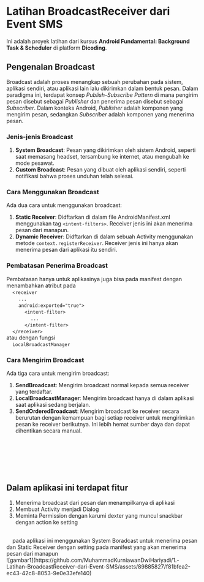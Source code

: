 # Latihan BroadcastReceiver dari Event SMS

Ini adalah proyek latihan dari kursus **Android Fundamental: Background Task & Scheduler** di platform **Dicoding**.

## Pengenalan Broadcast

Broadcast adalah proses menangkap sebuah perubahan pada sistem, aplikasi sendiri, atau aplikasi lain lalu dikirimkan dalam bentuk pesan. Dalam paradigma ini, terdapat konsep *Publish-Subscribe Pattern* di mana pengirim pesan disebut sebagai *Publisher* dan penerima pesan disebut sebagai *Subscriber*. Dalam konteks Android, *Publisher* adalah komponen yang mengirim pesan, sedangkan *Subscriber* adalah komponen yang menerima pesan.

### Jenis-jenis Broadcast

1. **System Broadcast**: Pesan yang dikirimkan oleh sistem Android, seperti saat memasang headset, tersambung ke internet, atau mengubah ke mode pesawat.
2. **Custom Broadcast**: Pesan yang dibuat oleh aplikasi sendiri, seperti notifikasi bahwa proses unduhan telah selesai.

### Cara Menggunakan Broadcast

Ada dua cara untuk menggunakan broadcast:

1. **Static Receiver**: Didftarkan di dalam file AndroidManifest.xml menggunakan tag `<intent-filters>`. Receiver jenis ini akan menerima pesan dari manapun.
2. **Dynamic Receiver**: Didftarkan di dalam sebuah Activity menggunakan metode `context.registerReceiver`. Receiver jenis ini hanya akan menerima pesan dari aplikasi itu sendiri.

### Pembatasan Penerima Broadcast

Pembatasan hanya untuk aplikasinya juga bisa pada manifest dengan menambahkan atribut pada <br>
&nbsp;&nbsp;&nbsp;&nbsp;`<receiver`<br>
&nbsp;&nbsp;&nbsp;&nbsp;&nbsp;&nbsp;&nbsp;&nbsp;`...` <br>
&nbsp;&nbsp;&nbsp;&nbsp;&nbsp;&nbsp;&nbsp;&nbsp;`android:exported="true">`<br>
&nbsp;&nbsp;&nbsp;&nbsp;&nbsp;&nbsp;&nbsp;&nbsp;&nbsp;&nbsp;&nbsp;&nbsp;`<intent-filter>`<br>
&nbsp;&nbsp;&nbsp;&nbsp;&nbsp;&nbsp;&nbsp;&nbsp;&nbsp;&nbsp;&nbsp;&nbsp;&nbsp;&nbsp;&nbsp;&nbsp;`...`<br>
&nbsp;&nbsp;&nbsp;&nbsp;&nbsp;&nbsp;&nbsp;&nbsp;&nbsp;&nbsp;&nbsp;&nbsp;`</intent-filter>`<br>
&nbsp;&nbsp;&nbsp;&nbsp;`</receiver>`<br>
  atau dengan fungsi <br>
&nbsp;&nbsp;&nbsp;&nbsp;`LocalBroadcastManager`

### Cara Mengirim Broadcast

Ada tiga cara untuk mengirim broadcast:

1. **SendBroadcast**: Mengirim broadcast normal kepada semua receiver yang terdaftar.
2. **LocalBroadcastManager**: Mengirim broadcast hanya di dalam aplikasi saat aplikasi sedang berjalan.
3. **SendOrderedBroadcast**: Mengirim broadcast ke receiver secara berurutan dengan kemampuan bagi setiap receiver untuk mengirimkan pesan ke receiver berikutnya. Ini lebih hemat sumber daya dan dapat dihentikan secara manual.

<br>
<br>
<br>
<br>
<br>
  
## Dalam aplikasi ini terdapat fitur
1. Menerima broadcast dari pesan dan menampilkanya di aplikasi
2. Membuat Activity menjadi Dialog
3. Meminta Permission dengan karumi dexter yang muncul snackbar dengan action ke setting
<br>
&nbsp;&nbsp;&nbsp;&nbsp;pada aplikasi ini menggunakan System Boradcast untuk menerima pesan dan Static Receiver dengan setting pada manifest yang akan menerima pesan dari manapun<br>
![gambar1](https://github.com/MuhammadKurniawanDwiHariyadi/1.-Latihan-BroadcastReceiver-dari-Event-SMS/assets/89885827/f81bfea2-ec43-42c8-8053-9e0e33efe140)

